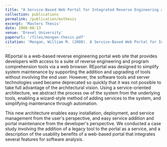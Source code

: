 ```yaml
---
title: "A Service-Based Web Portal for Integrated Reverse Engineering and Program Comprehension"
collection: publications
permalink: /publication/msthesis
excerpt: 'Masters Thesis'
date: 2008-08-13
venue: 'Drexel University'
paperurl: '/files/mongan-thesis.pdf'
citation: 'Mongan, William M. (2008). A Service-Based Web Portal for Integrated Reverse Engineering and Program Comprehension.  MS Thesis, Drexel University.'
---
```

REportal is a web-based reverse engineering portal web site that provides developers with access to a suite of reverse engineering and program comprehension tools via a web browser. REportal was designed to simplify system maintenance by supporting the addition and upgrading of tools without involving the end user. However, the software tools and server technologies used became deprecated so quickly that it was not possible to take full advantage of the architectural vision.  Using a service-oriented architecture, we abstract the process ow of the system from the underlying tools, enabling a wizard-style method of adding services to the system, and simplifying maintenance through automation.

This new architecture enables easy installation, deployment, and service management from the
user's perspective, and easy service addition and portal maintenance from the developer's perspective. We conducted a case study involving the addition of a legacy tool to the portal as a service, and a description of the usability benefits of a web-based portal that integrates several features for software analysis.